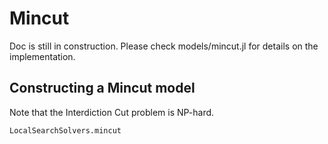 # Mincut

Doc is still in construction. Please check models/mincut.jl for details on the implementation.

## Constructing a Mincut model

Note that the Interdiction Cut problem is NP-hard.

```@docs
LocalSearchSolvers.mincut
```